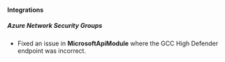 
#### Integrations

##### Azure Network Security Groups

- Fixed an issue in **MicrosoftApiModule** where the GCC High Defender endpoint was incorrect.
